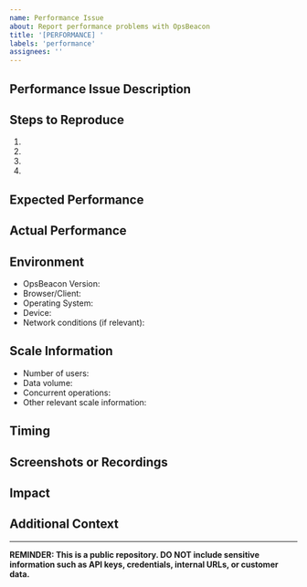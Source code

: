 ```yaml
---
name: Performance Issue
about: Report performance problems with OpsBeacon
title: '[PERFORMANCE] '
labels: 'performance'
assignees: ''
---
```


## Performance Issue Description
<!-- Provide a clear description of the performance issue -->

## Steps to Reproduce
<!-- Detailed steps to reproduce the performance problem -->
1. 
2. 
3. 
4. 

## Expected Performance
<!-- What performance did you expect? -->

## Actual Performance
<!-- What performance did you observe? Please be as specific as possible with metrics (load times, etc.) -->

## Environment
- OpsBeacon Version: 
- Browser/Client: 
- Operating System: 
- Device: 
- Network conditions (if relevant):

## Scale Information
<!-- Information about the scale at which you're using the product -->
- Number of users: 
- Data volume: 
- Concurrent operations: 
- Other relevant scale information:

## Timing
<!-- When did you first notice this issue? Is it consistent or intermittent? -->

## Screenshots or Recordings
<!-- If applicable, add screenshots, recordings, or performance traces -->

## Impact
<!-- How is this performance issue affecting your use of the product? -->

## Additional Context
<!-- Add any other context about the performance issue here -->

---
**REMINDER: This is a public repository. DO NOT include sensitive information such as API keys, credentials, internal URLs, or customer data.**
